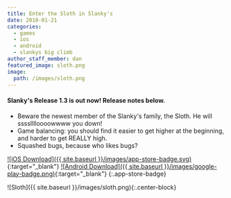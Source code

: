 ```yaml
---
title: Enter the Sloth in Slanky's
date: 2018-01-21
categories:
  - games
  - ios
  - android
  - slankys big climb
author_staff_member: dan
featured_image: sloth.png
image:
  path: /images/sloth.png
---
```


<div class="row">
<div class="col-md-6">

#### Slanky's Release 1.3 is out now! Release notes below.

- Beware the newest member of the Slanky's family, the Sloth. He will sssslllloooowwww you down!
- Game balancing: you should find it easier to get higher at the beginning, and harder to get REALLY high. 
- Squashed bugs, because who likes bugs?

[![iOS Download]({{ site.baseurl }}/images/app-store-badge.svg)](https://itunes.apple.com/us/app/slankys-big-climb-endless-run/id1280790074?mt=8){:target="_blank"}
[![Android Download]({{ site.baseurl }}/images/google-play-badge.png)](https://play.google.com/store/apps/details?id=com.base11studios.infiniteclimb&hl=en){:target="_blank"}
{:.app-store-badge}

</div>
<div class="col-md-6">

![Sloth]({{ site.baseurl }}/images/sloth.png){:.center-block}

</div>
</div>